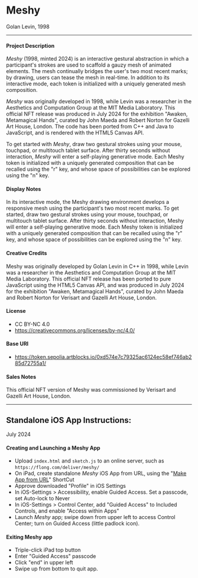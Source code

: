 # Meshy 

Golan Levin, 1998

---

#### Project Description

*Meshy* (1998, minted 2024) is an interactive gestural abstraction in which a participant's strokes are used to scaffold a gauzy mesh of animated elements. The mesh continually bridges the user's two most recent marks; by drawing, users can tease the mesh in real-time. In addition to its interactive mode, each token is initialized with a uniquely generated mesh composition.

*Meshy* was originally developed in 1998, while Levin was a researcher in the Aesthetics and Computation Group at the MIT Media Laboratory. This official NFT release was produced in July 2024 for the exhibition "Awaken, Metamagical Hands", curated by John Maeda and Robert Norton for Gazelli Art House, London. The code has been ported from C++ and Java to JavaScript, and is rendered with the HTML5 Canvas API.

To get started with *Meshy*, draw two gestural strokes using your mouse, touchpad, or multitouch tablet surface. After thirty seconds without interaction, *Meshy* will enter a self-playing generative mode. Each Meshy token is initialized with a uniquely generated composition that can be recalled using the "r" key, and whose space of possibilities can be explored using the "n" key.

#### Display Notes

In its interactive mode, the Meshy drawing environment develops a responsive mesh using the participant's two most recent marks. To get started, draw two gestural strokes using your mouse, touchpad, or multitouch tablet surface. After thirty seconds without interaction, Meshy will enter a self-playing generative mode. Each Meshy token is initialized with a uniquely generated composition that can be recalled using the "r" key, and whose space of possibilities can be explored using the "n" key.

#### Creative Credits

Meshy was originally developed by Golan Levin in C++ in 1998, while Levin was a researcher in the Aesthetics and Computation Group at the MIT Media Laboratory. This official NFT release has been ported to pure JavaScript using the HTML5 Canvas API, and was produced in July 2024 for the exhibition "Awaken, Metamagical Hands", curated by John Maeda and Robert Norton for Verisart and Gazelli Art House, London.

#### License

* CC BY-NC 4.0
* https://creativecommons.org/licenses/by-nc/4.0/

#### Base URI

* https://token.sepolia.artblocks.io/0xd574e7c79325ac6124ec58ef746ab285d72755a1/

#### Sales Notes

This official NFT version of Meshy was commissioned by Verisart and Gazelli Art House, London.

---


## Standalone iOS App Instructions: 

July 2024

#### Creating and Launching a Meshy App

* Upload `index.html` and `sketch.js` to an online server, such as `https://flong.com/deliver/meshy/`
* On iPad, create standalone *Meshy* iOS App from URL, using the "[Make App from URL](https://www.icloud.com/shortcuts/d18b423ea42d47fbb82a03d07156c747)" ShortCut
* Approve downloaded "Profile" in iOS Settings
* In iOS-Settings > Accessibility, enable Guided Access. Set a passcode, set Auto-lock to Never
* In iOS-Settings > Control Center, add "Guided Access" to Included Controls, and enable "Access within Apps"
* Launch *Meshy* app; swipe down from upper left to access Control Center; turn on Guided Access (little padlock icon).

#### Exiting Meshy app

* Triple-click iPad top button
* Enter "Guided Access" passcode
* Click "end" in upper left
* Swipe up from bottom to quit app. 
